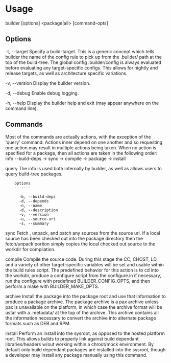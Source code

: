 Usage
=====

builder [options] <package|all> <command> [command-opts]

Options
-------

 -t, --target	Specify a build-target.  This is a generic concept which tells
		builder the name of the config rule to pick up from the
		.builder/ path at the top of the build-tree.  The global config
		.builder/config is always evaluated before evaluating any
		target-specific configs.  This allows for nightly and release
		targets, as well as architecture specific variations.

 -v, --version	Display the builder version.

 -d, --debug	Enable debug logging.

 -h, --help	Display the builder help and exit (may appear anywhere on the
		command line).

Commands
--------

Most of the commands are actually actions, with the exception of the 'query'
command.  Actions inner depend on one another and so requesting one action may
result in multiple actions being taken.  When no action is specified for a
package, then all actions are taken in the following order:
info --build-deps -> sync -> compile -> package -> install

  query		The info is used both internally by builder, as well as allows
		users to query build-tree packages.

		options
		-------

		  -b, --build-deps
		  -d, --depends
		  -n, --name
		  -d, --description
		  -v, --version
		  -u, --source-uri
		  -s, --summary

  sync		Fetch , unpack, and patch any sources from the source uri.  If
		a local source has been checked out into the package directory
		then the fetch/unpack portion simply copies the local checked
		out source to the workdir for compilation.

  compile	Compile the source code.  During this stage the CC, CHOST, LD,
		and a variety of other target-specific variables will be set
		and usable within the build rules script. The predefined
		behavior for this action is to cd into the workdir, produce a
		configure script from the configure.in if necessary, run the
		configure with predefined BUILDER_CONFIG_OPTS, and then perform
		a make with BUILDER_MAKE_OPTS.

  archive	Install the package into the package root and use that
		information to produce a package archive.  The package archive
		is a pax archive unless pax is unavailable on the platform, in
		which case the archive format will be ustar with a .metadata/
		at the top of the archive.  This archive contains all the
		information necessary to convert the archive into alternate
		package formats such as DEB and RPM.

  install	Perform an install into the sysroot, as opposed to the hosted
		platform root.  This allows builds to properly link against
		build dependant libraries/headers w/out working within a
		chroot/mock environment.  By default only build dependant
		packages are installed into the sysroot, though a developer may
		install any package manually using this command.
